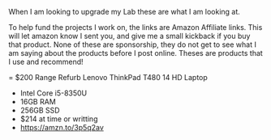 When I am looking to upgrade my Lab these are what I am looking at.

To help fund the projects I work on, the links are Amazon Affiliate links. This will let amazon know I sent you, and give me a small kickback if you buy that product. None of these are sponsorship, they do not get to see what I am saying about the products before I post online. Theses are products that I use and recommend!

= $200 Range
Refurb Lenovo ThinkPad T480 14 HD Laptop
* Intel Core i5-8350U
* 16GB RAM
* 256GB SSD
* $214 at time or writting
* https://amzn.to/3p5q2av 



